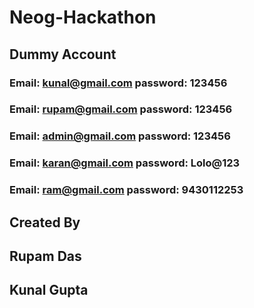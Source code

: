 # Neog-Hackathon 

## Dummy Account
### Email: kunal@gmail.com   password: 123456
### Email: rupam@gmail.com   password: 123456
### Email: admin@gmail.com   password: 123456
### Email: karan@gmail.com   password: Lolo@123
### Email: ram@gmail.com   password: 9430112253

## Created By
## Rupam Das
## Kunal Gupta